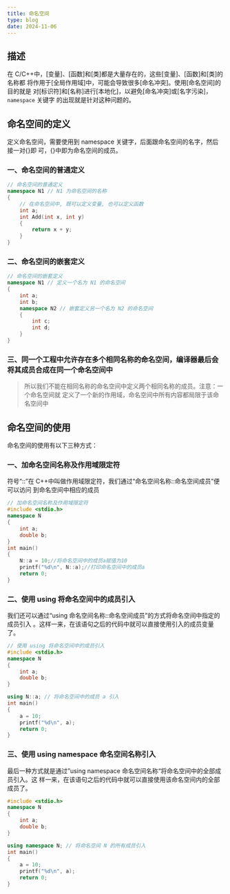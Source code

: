 ```yaml
---
title: 命名空间
type: blog
date: 2024-11-06
---
```


## 描述

在 C/C++中，[变量]、[函数]和[类]都是大量存在的，这些[变量]、[函数]和[类]的名称都
将作用于[全局作用域]中，可能会导致很多[命名冲突]。使用[命名空间]的目的就是
对[标识符]和[名称]进行[本地化]，以避免[命名冲突]或[名字污染]，`namespace` 关键字
的出现就是针对这种问题的。

## 命名空间的定义

定义命名空间，需要使用到 namespace 关键字，后面跟命名空间的名字，然后接一对{}即
可，{}中即为命名空间的成员。

### 一、命名空间的普通定义

```cpp
// 命名空间的普通定义
namespace N1 // N1 为命名空间的名称
{
    // 在命名空间中, 既可以定义变量, 也可以定义函数
    int a;
    int Add(int x, int y)
    {
        return x + y;
    }
}
```

### 二、命名空间的嵌套定义

```cpp
// 命名空间的嵌套定义
namespace N1 // 定义一个名为 N1 的命名空间
{
    int a;
    int b;
    namespace N2 // 嵌套定义另一个名为 N2 的命名空间
    {
        int c;
        int d;
    }
}
```

### 三、同一个工程中允许存在多个相同名称的命名空间，编译器最后会将其成员合成在同一个命名空间中

> 所以我们不能在相同名称的命名空间中定义两个相同名称的成员。注意：一个命名空间就
> 定义了一个新的作用域，命名空间中所有内容都局限于该命名空间中

## 命名空间的使用

命名空间的使用有以下三种方式：

### 一、加命名空间名称及作用域限定符

符号“::”在 C++中叫做作用域限定符，我们通过“命名空间名称::命名空间成员”便可以访问
到命名空间中相应的成员

```cpp
// 加命名空间名称及作用域限定符
#include <stdio.h>
namespace N
{
    int a;
    double b;
}
int main()
{
    N::a = 10;//将命名空间中的成员a赋值为10
    printf("%d\n", N::a);//打印命名空间中的成员a
    return 0;
}
```

### 二、使用 using 将命名空间中的成员引入

我们还可以通过“using 命名空间名称::命名空间成员”的方式将命名空间中指定的成员引入
。这样一来，在该语句之后的代码中就可以直接使用引入的成员变量了。

```cpp
// 使用 using 将命名空间中的成员引入
#include <stdio.h>
namespace N
{
    int a;
    double b;
}

using N::a; // 将命名空间中的成员 a 引入
int main()
{
    a = 10;
    printf("%d\n", a);
    return 0;
}
```

### 三、使用 using namespace 命名空间名称引入

最后一种方式就是通过”using namespace 命名空间名称“将命名空间中的全部成员引入。这
样一来，在该语句之后的代码中就可以直接使用该命名空间内的全部成员了。

```cpp
#include <stdio.h>
namespace N
{
    int a;
    double b;
}

using namespace N; // 将命名空间 N 的所有成员引入
int main()
{
    a = 10;
    printf("%d\n", a);
    return 0;
}
```
